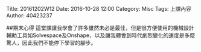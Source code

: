 Title: 20161202W12
Date: 2016-10-28 12:00
Category: Misc
Tags: 上課內容
Author: 40423237

##期末心得
這堂課讓我學會了許多雖然未必是最佳，但是很方便使用的機械設計輔助工具如Solvespace及Onshape，以及讓我體會到時代劇烈變化的速度是多麼驚人，因此我們不能停下學習的腳步。